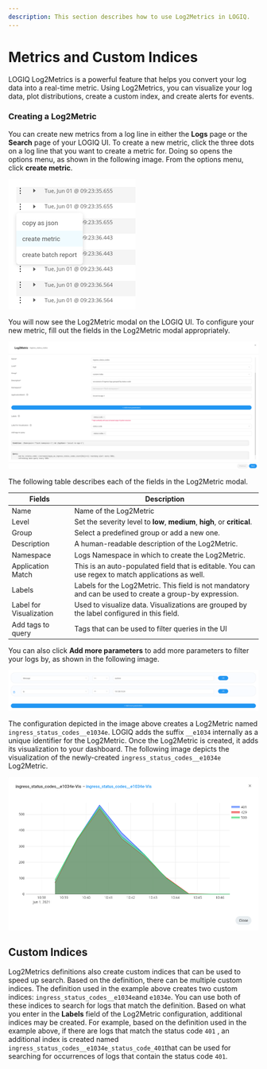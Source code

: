 ```yaml
---
description: This section describes how to use Log2Metrics in LOGIQ.
---
```


# Metrics and Custom Indices

LOGIQ Log2Metrics is a powerful feature that helps you convert your log data into a real-time metric. Using Log2Metrics, you can visualize your log data, plot distributions, create a custom index, and create alerts for events.

### Creating a Log2Metric

You can create new metrics from a log line in either the **Logs** page or the **Search** page of your LOGIQ UI. To create a new metric, click the three dots on a log line that you want to create a metric for. Doing so opens the options menu, as shown in the following image. From the options menu, click **create metric**.&#x20;

![The Options Menu](<../.gitbook/assets/image (6).png>)

You will now see the Log2Metric modal on the LOGIQ UI. To configure your new metric, fill out the fields in the Log2Metric modal appropriately.&#x20;

![The Log2Metric Modal](<../.gitbook/assets/image (8).png>)

The following table describes each of the fields in the Log2Metric modal.&#x20;

| Fields                  | Description                                                                                             |
| ----------------------- | ------------------------------------------------------------------------------------------------------- |
| Name                    | Name of the Log2Metric                                                                                  |
| Level                   | Set the severity level to **low**, **medium**, **high**, or **critical**.                               |
| Group                   | Select a predefined group or add a new one.                                                             |
| Description             | A human-readable description of the Log2Metric.                                                         |
| Namespace               | Logs Namespace in which to create the Log2Metric.                                                       |
| Application Match       | This is an auto-populated field that is editable. You can use regex to match applications as well.      |
| Labels                  | Labels for the Log2Metric. This field is not mandatory and can be used to create a group-by expression. |
| Label for Visualization | Used to visualize data. Visualizations are grouped by the label configured in this field.               |
| Add tags to query       | Tags that can be used to filter queries in the UI                                                       |

You can also click **Add more parameters** to add more parameters to filter your logs by, as shown in the following image.

![](<../.gitbook/assets/image (11).png>)

The configuration depicted in the image above creates a Log2Metric named `ingress_status_codes__e1034e`. LOGIQ adds the suffix `__e1034` internally as a unique identifier for the Log2Metric. Once the Log2Metric is created, it adds its visualization to your dashboard. The following image depicts the visualization of the newly-created `ingress_status_codes__e1034e` Log2Metric.&#x20;

![Visualization created by log2metrics](<../.gitbook/assets/image (9).png>)

## Custom Indices

Log2Metrics definitions also create custom indices that can be used to speed up search. Based on the definition, there can be multiple custom indices. The definition used in the example above creates two custom indices: `ingress_status_codes__e1034e`and `e1034e`. You can use both of these indices to search for logs that match the definition. Based on what you enter in the **Labels** field of the Log2Metric configuration, additional indices may be created. For example, based on the definition used in the example above, if there are logs that match the status code `401` , an additional index is created named `ingress_status_codes__e1034e_status_code_401`that can be used for searching for occurrences of logs that contain the status code `401`.&#x20;

